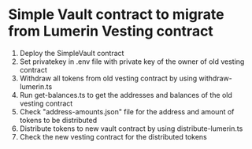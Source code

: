 # Simple Vault contract to migrate from Lumerin Vesting contract

1. Deploy the SimpleVault contract
2. Set privatekey in .env file with private key of the owner of old vesting contract
3. Withdraw all tokens from old vesting contract by using withdraw-lumerin.ts
4. Run get-balances.ts to get the addresses and balances of the old vesting contract
5. Check "address-amounts.json" file for the address and amount of tokens to be distributed
6. Distribute tokens to new vault contract by using distribute-lumerin.ts
7. Check the new vesting contract for the distributed tokens
